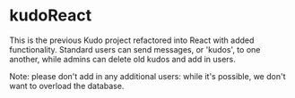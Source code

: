 # kudoReact

This is the previous Kudo project refactored into React with added functionality. Standard users can send messages, or 'kudos', to one another, while admins can delete old kudos and add in users.

Note: please don't add in any additional users: while it's possible, we don't want to overload the database.
